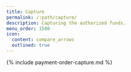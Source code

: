```yaml
---
title: Capture
permalink: /:path/capture/
description: Capturing the authorized funds.
menu_order: 1500
icon:
  content: compare_arrows
  outlined: true
---
```


{% include payment-order-capture.md %}
